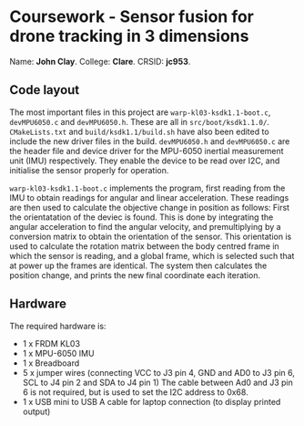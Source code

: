 # Coursework - Sensor fusion for drone tracking in 3 dimensions
Name: **John Clay**. College: **Clare**. CRSID: **jc953**.

## Code layout
The most important files in this project are `warp-kl03-ksdk1.1-boot.c`, `devMPU6050.c` and `devMPU6050.h`. These are all in `src/boot/ksdk1.1.0/`. `CMakeLists.txt` and `build/ksdk1.1/build.sh` have also been edited to include the new driver files in the build.
`devMPU6050.h` and `devMPU6050.c` are the header file and device driver for the MPU-6050 inertial measurement unit (IMU) respectively. They enable the device to be read over I2C, and initialise the sensor properly for operation.

`warp-kl03-ksdk1.1-boot.c` implements the program, first reading from the IMU to obtain readings for angular and linear acceleration. These readings are then used to calculate the objective change in position as follows:
First the orientatation of the deviec is found. This is done by integrating the angular acceleration to find the angular velocity, and premultiplying by a conversion matrix to obtain the orientation of the sensor.
This orientation is used to calculate the rotation matrix between the body centred frame in which the sensor is reading, and a global frame, which is selected such that at power up the frames are identical. The system then calculates the position change, and prints the new final coordinate each iteration. 

## Hardware
The required hardware is:
* 1 x FRDM KL03
* 1 x MPU-6050 IMU
* 1 x Breadboard
* 5 x jumper wires (connecting VCC to J3 pin 4, GND and AD0 to J3 pin 6, SCL to J4 pin 2 and SDA to J4 pin 1)
The cable between Ad0 and J3 pin 6 is not required, but is used to set the I2C address to 0x68.
* 1 x USB mini to USB A cable for laptop connection (to display printed output)

